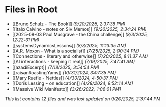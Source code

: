 # Files in Root

- [[Bruno Schulz - The Book]] *(9/20/2025, 2:37:38 PM)*
- [[Italo Calvino - notes on Six Memos]] *(9/20/2025, 2:34:24 PM)*
- [[2025-08-03 Paul Musgrave - the China challenge]] *(8/3/2025, 12:22:31 PM)*
- [[systemsDynamicsLessons]] *(8/3/2025, 11:13:35 AM)*
- [[A.R. Moxon - What is a socialist]] *(7/25/2025, 2:00:34 PM)*
- [[Connections - literary and otherwise]] *(7/20/2025, 8:11:37 AM)*
- [[AI interactions - keeping it real]] *(7/19/2025, 7:47:41 AM)*
- [[azadiExcerpt]] *(7/18/2025, 3:54:54 PM)*
- [[raisanRoastingYams]] *(10/31/2024, 3:07:35 PM)*
- [[Mary Ruefle - Nettles]] *(4/30/2024, 4:50:37 PM)*
- [[Doris Lessing - on education]] *(4/28/2024, 9:52:14 AM)*
- [[Massive Wiki Manifesto]] *(3/26/2022, 1:06:01 PM)*

*This list contains 12 files and was last updated on 9/20/2025, 2:37:44 PM*